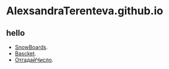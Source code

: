 # AlexsandraTerenteva.github.io
## hello

* [SnowBoards](http://AlexsandraTerenteva.github.io/SnowBoards/).
* [Bascket](http://AlexsandraTerenteva.github.io/busket/).
* [OтгадайЧисло](http://AlexsandraTerenteva.github.io/OтгадайЧисло/).
